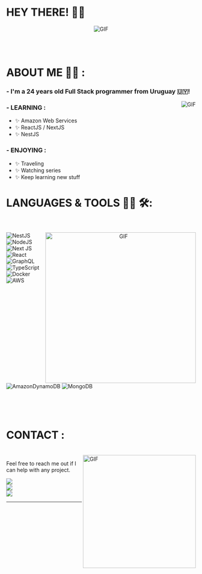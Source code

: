 # HEY THERE! 🙌🏻

<div align="center">
<img hight="300" width="auto" alt="GIF" align="center" src="https://media.tenor.com/Qy5sUxL5phgAAAAC/forest-gump-wave.gif">
</div>

</br>
</br>
</br>

# ABOUT ME 👋🏻 :

### - I'm a 24 years old Full Stack programmer from Uruguay 🇺🇾!

<img heght="500" width="auto" alt="GIF" align="right" src="https://media.tenor.com/6GIi9tonjeEAAAAM/parkour-the-office.gif">

### - LEARNING :

- ✨ Amazon Web Services
- ✨ ReactJS / NextJS
- ✨ NestJS

### - ENJOYING :

- ✨ Traveling
- ✨ Watching series
- ✨ Keep learning new stuff

# LANGUAGES & TOOLS 👨‍💻 🛠:
</br>
<p align="center">
<img heght="200" width="400" alt="GIF" align="right" src="https://media.tenor.com/mPIdmn7k3k8AAAAC/monkey-type.gif">
 

![NestJS](https://img.shields.io/badge/nestjs-%23E0234E.svg?style=for-the-badge&logo=nestjs&logoColor=white)
![NodeJS](https://img.shields.io/badge/node.js-6DA55F?style=for-the-badge&logo=node.js&logoColor=white)
![Next JS](https://img.shields.io/badge/Next-black?style=for-the-badge&logo=next.js&logoColor=white)
![React](https://img.shields.io/badge/react-%2320232a.svg?style=for-the-badge&logo=react&logoColor=%2361DAFB)
 </br>
![GraphQL](https://img.shields.io/badge/-GraphQL-E10098?style=for-the-badge&logo=graphql&logoColor=white)
![TypeScript](https://img.shields.io/badge/typescript-%23007ACC.svg?style=for-the-badge&logo=typescript&logoColor=white)
![Docker](https://img.shields.io/badge/docker-%230db7ed.svg?style=for-the-badge&logo=docker&logoColor=white)
</br>
![AWS](https://img.shields.io/badge/AWS-%23FF9900.svg?style=for-the-badge&logo=amazon-aws&logoColor=white)
![AmazonDynamoDB](https://img.shields.io/badge/Amazon%20DynamoDB-4053D6?style=for-the-badge&logo=Amazon%20DynamoDB&logoColor=white)
![MongoDB](https://img.shields.io/badge/MongoDB-%234ea94b.svg?style=for-the-badge&logo=mongodb&logoColor=white)



</p>

</br>
</br>
</br>

# CONTACT :

<p>
 </br>

<img hight="320" width="300" align="right" alt="GIF" src="https://i.giphy.com/media/dRvEZLV0ORAmHT1L5u/giphy.webp">

Feel free to reach me out if I can help with any project.

[<img src="https://img.shields.io/badge/Portfolio-%23000000.svg?style=for-the-badge&logo=GoogleChrome&logoColor=#FFFFFF">](https://soyjoaquin.xyz/)
</br>
[<img src="https://img.shields.io/badge/linkedin-%230077B5.svg?style=for-the-badge&logo=linkedin&logoColor=white">](https://www.linkedin.com/in/joaquin-de-sosa/)
</br>
[<img src="https://img.shields.io/badge/Gmail-D14836?style=for-the-badge&logo=gmail&logoColor=white">](mailto:joaquindesosa@gmail.com)

 </p>

---
